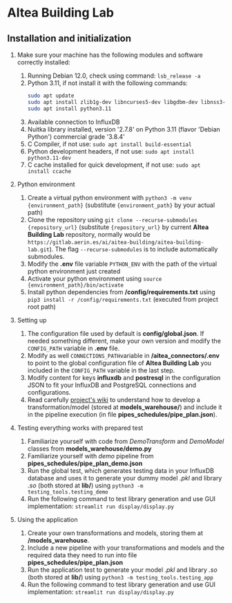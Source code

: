 # AItea Building Lab

## Installation and initialization

1. Make sure your machine has the following modules and software correctly installed:
    1. Running Debian 12.0, check using command: `lsb_release -a`
    2. Python 3.11, if not install it with the following commands:
        ```bash
        sudo apt update
        sudo apt install zlib1g-dev libncurses5-dev libgdbm-dev libnss3-dev libssl-dev libreadline-dev libffi-dev libsqlite3-dev wget liblzma-dev
        sudo apt install python3.11
        ```
    3. Available connection to InfluxDB
    4. Nuitka library installed, version '2.7.8' on Python 3.11 (flavor 'Debian Python') commercial grade '3.8.4'
    5. C Compiler, if not use: `sudo apt install build-essential`
    6. Python development headers, if not use: `sudo apt install python3.11-dev`
    7. C cache installed for quick development, if not use: `sudo apt install ccache`

2. Python environment
    1. Create a virtual python environment with `python3 -m venv {environment_path}` (substitute `{environment_path}` by your actual path)
    2. Clone the repository using `git clone --recurse-submodules {repository_url}` (substitute `{repository_url}` by current **AItea Building Lab** repository, normally would be `https://gitlab.aerin.es/ai/aitea-building/aitea-building-lab.git`). The flag `--recurse-submodules` is to include automatically submodules.
    3. Modify the **.env** file variable `PYTHON_ENV` with the path of the virtual python environment just created
    4. Activate your python environment using `source {environment_path}/bin/activate`
    5. Install python dependencies from **/config/requirements.txt** using `pip3 install -r /config/requirements.txt` (executed from project root path)

3. Setting up
    1. The configuration file used by default is **config/global.json**. If needed something different, make your own version and modify the `CONFIG_PATH` variable in **.env** file.
    2. Modify as well `CONNECTIONS_PATH`variable in **/aitea_connectors/.env** to point to the global configuration file of **AItea Building Lab** you included in the `CONFIG_PATH` variable in the last step.
    3. Modify content for keys **influxdb** and **postresql** in the configuration JSON to fit your InfluxDB and PostgreSQL connections and configurations.
    4. Read carefully [project's wiki](https://gitlab.aerin.es/ai/aitea-building/aitea-building-lab/-/wikis/Gu%C3%ADa) to understand how to develop a transformation/model (stored at **models_warehouse/**) and include it in the pipeline execution (in file **pipes_schedules/pipe_plan.json**).

4. Testing everything works with prepared test
    1. Familiarize yourself with code from *DemoTransform* and *DemoModel* classes from **models_warehouse/demo.py** 
    2. Familiarize yourself with *demo* pipeline from **pipes_schedules/pipe_plan_demo.json**
    3. Run the global test, which generates testing data in your InfluxDB database and uses it to generate your dummy model *.pkl* and library *.so* (both stored at **lib/**) using `python3 -m testing_tools.testing_demo`
    4. Run the following command to test library generation and use GUI implementation: `streamlit run display/display.py`

5. Using the application
    1. Create your own transformations and models, storing them at **/models_warehouse**. 
    2. Include a new pipeline with your transformations and models and the required data they need to run into file **pipes_schedules/pipe_plan.json**
    3. Run the application test to generate your model *.pkl* and library *.so* (both stored at **lib/**) using `python3 -m testing_tools.testing_app`
    4. Run the following command to test library generation and use GUI implementation: `streamlit run display/display.py`


